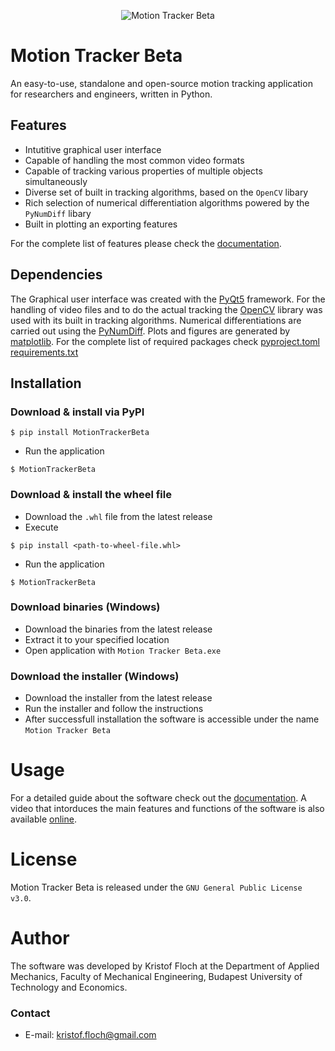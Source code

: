 <p align="center">
  <img src="https://user-images.githubusercontent.com/65981382/166214135-47ecd327-cba8-47c0-a034-9f6f14b777ce.png" alt="Motion Tracker Beta"/>
</p>

# Motion Tracker Beta
An easy-to-use, standalone and open-source motion tracking application for researchers and engineers, written in Python.

## Features
- Intutitive graphical user interface
- Capable of handling the most common video formats
- Capable of tracking various properties of multiple objects simultaneously
- Diverse set of built in tracking algorithms, based on the `OpenCV` libary
- Rich selection of numerical differentiation algorithms powered by the `PyNumDiff` libary
- Built in plotting an exporting features


For the complete list of features please check the [documentation](https://github.com/flochkristof/motiontracker/blob/main/docs/GUIDE.pdf).

## Dependencies
The Graphical user interface was created with the [PyQt5](https://www.riverbankcomputing.com/software/pyqt/) framework. For the handling of video files and to do the actual tracking the [OpenCV](https://opencv.org/) library was used with its built in tracking algorithms. Numerical differentiations are carried out using the [PyNumDiff](https://github.com/florisvb/PyNumDiff). Plots and figures are generated by [matplotlib](https://matplotlib.org/). For the complete list of required packages check [pyproject.toml](https://github.com/flochkristof/motiontracker/blob/main/pyproject.toml) [requirements.txt](https://github.com/flochkristof/motiontracker/blob/main/requirements.txt)

## Installation
### Download & install via PyPI
```
$ pip install MotionTrackerBeta
```
- Run the application
```
$ MotionTrackerBeta
```
### Download & install the wheel file
- Download the `.whl` file from the latest release
- Execute
```
$ pip install <path-to-wheel-file.whl>
```
- Run the application
```
$ MotionTrackerBeta
```

### Download binaries (Windows)
- Download the binaries from the latest release
- Extract it to your specified location
- Open application with `Motion Tracker Beta.exe`
### Download the installer (Windows)
- Download the installer from the latest release
- Run the installer and follow the instructions
- After successfull installation the software is accessible under the name `Motion Tracker Beta`
###
# Usage
For a detailed guide about the software check out the [documentation](docs/DOCUMENTATION.pdf). A video that intorduces the main features and functions of the software is also available [online](https://www.youtube.com/watch?v=q3eWOA0FEmk).
# License
Motion Tracker Beta is released under the `GNU General Public License v3.0`.
# Author
The software was developed by Kristof Floch at the Department of Applied Mechanics, Faculty of Mechanical Engineering, Budapest University of Technology and Economics.
### Contact
- E-mail: kristof.floch@gmail.com
